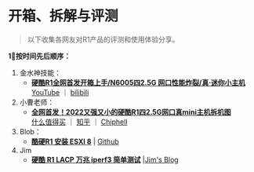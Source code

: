 # 开箱、拆解与评测

> 以下收集各网友对R1产品的评测和使用体验分享。



**1⃣️按时间先后顺序：**

1. 金水神技能：
   - **[硬酷R1全网首发开箱上手/N6005四2.5G 网口性能炸裂/真·迷你小主机](https://www.youtube.com/watch?v=6CCc4zIAORo)**  <br>[YouTube](https://www.youtube.com/watch?v=6CCc4zIAORo) ｜ [bilibili](https://www.bilibili.com/video/BV1424y1k7Yf/)
2. 小曹老师：
   - **[全网首发！2022又强又小的硬酷R1四2.5G网口真mini主机拆机图](https://post.smzdm.com/p/a7ndo0m9/)** <br>[什么值得买](https://post.smzdm.com/p/a7ndo0m9/) ｜ [知乎](https://zhuanlan.zhihu.com/p/590096575) ｜ [Chiphell](https://www.chiphell.com/thread-2471690-1-1.html)
3. Blob：
   - **[酷硬R1 安装 ESXI 8](https://github.com/smallprogram/OpenWrtAction/blob/main/docs/R1_ESXI8.md)** | [Github](https://github.com/smallprogram/OpenWrtAction/blob/main/docs/R1_ESXI8.md)
4. Jim
   - **[硬酷 R1 LACP 万兆 iperf3 简单测试](https://blog.jim.plus/blog/post/jim/r1-10g-bond-nic-iperf3)** |[Jim's Blog](https://blog.jim.plus/blog/post/jim/r1-10g-bond-nic-iperf3)

